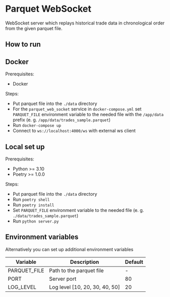 # Parquet WebSocket

WebSocket server which replays historical trade data in chronological order from the given parquet file.

## How to run

## Docker
Prerequisites:
* Docker

Steps:
* Put parquet file into the `./data` directory
* For the `parquet_web_socket` service in `docker-compose.yml` set `PARQUET_FILE` environment variable to the needed file with the `/app/data` prefix (e. g. `/app/data/trades_sample.parquet`)
* Run `docker-compose up`
* Connect to `ws://localhost:4000/ws` with external ws client

## Local set up
Prerequisites:
* Python >= 3.10
* Poetry >= 1.0.0

Steps:
* Put parquet file into the `./data` directory
* Run `poetry shell`
* Run `poetry install`
* Set `PARQUET_FILE` environment variable to the needed file (e. g. `./data/trades_sample.parquet`)
* Run `python server.py`

## Environment variables
Alternatively you can set up additional environment variables

| Variable      | Description                    | Default |
|---------------|--------------------------------|---------|
| PARQUET_FILE  | Path to the parquet file       | -       |
| PORT          | Server port                    | 80      |
| LOG_LEVEL     | Log level [10, 20, 30, 40, 50] | 20      |
